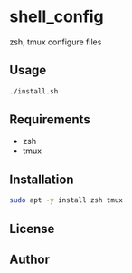 # shell_config

zsh, tmux configure files


## Usage

```bash
./install.sh
```


## Requirements

* zsh
* tmux

## Installation

```bash
sudo apt -y install zsh tmux
```

## License

## Author
